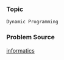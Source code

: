 ### Topic

    Dynamic Programming

### Problem Source

[informatics](http://informatics.mccme.ru/mod/statements/view3.php?id=766&chapterid=1790#1)
